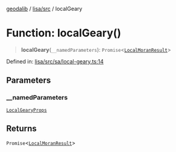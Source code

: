 [geodalib](../../../modules.md) / [lisa/src](../index.md) / localGeary

# Function: localGeary()

> **localGeary**(`__namedParameters`): `Promise`\<[`LocalMoranResult`](../type-aliases/LocalMoranResult.md)\>

Defined in: [lisa/src/sa/local-geary.ts:14](https://github.com/GeoDaCenter/geoda-lib/blob/9716a45cca9cf3b644d6187deeb842d47f2b7a3a/js/packages/lisa/src/sa/local-geary.ts#L14)

## Parameters

### \_\_namedParameters

[`LocalGearyProps`](../type-aliases/LocalGearyProps.md)

## Returns

`Promise`\<[`LocalMoranResult`](../type-aliases/LocalMoranResult.md)\>
